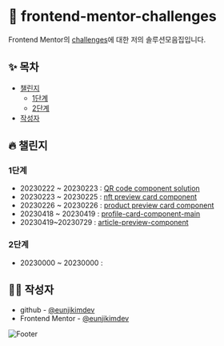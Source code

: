 # 🎯 frontend-mentor-challenges

Frontend Mentor의 [challenges](https://www.frontendmentor.io/challenges)에 대한 저의 솔루션모음집입니다.

## ✨ 목차

- [챌린지](#챌린지)
  - [1단계](#1단계)
  - [2단계](#2단계)
- [작성자](#작성자)

## :fire: 챌린지

### 1단계

- 20230222 ~ 20230223 : [QR code component solution](https://github.com/eunjikimdev/frontend-mentor-challenges/tree/main/qr-code-component)
- 20230223 ~ 20230225 : [nft preview card component](https://github.com/eunjikimdev/frontend-mentor-challenges/tree/main/nft-preview-card-component)
- 20230226 ~ 20230226 : [product preview card component](https://github.com/eunjikimdev/frontend-mentor-challenges/tree/main/product-preview-card-component)
- 20230418 ~ 20230419 : [profile-card-component-main](https://github.com/eunjikimdev/frontend-mentor-challenges/tree/main/profile-card-component-main)
- 20230419~20230729 : [article-preview-component](https://github.com/eunjikimdev/frontend-mentor-challenges/tree/main/article-preview-component)

### 2단계

- 20230000 ~ 20230000 :

## 👩‍💻 작성자

- github - [@eunjikimdev](https://github.com/eunjikimdev)
- Frontend Mentor - [@eunjikimdev](https://www.frontendmentor.io/profile/eunjikimdev)

![Footer](https://capsule-render.vercel.app/api?type=waving&color=auto&height=200&section=footer)
